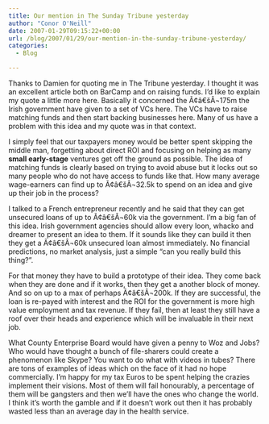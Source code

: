 ```yaml
---
title: Our mention in The Sunday Tribune yesterday
author: "Conor O'Neill"
date: 2007-01-29T09:15:22+00:00
url: /blog/2007/01/29/our-mention-in-the-sunday-tribune-yesterday/
categories:
  - Blog

---
```

Thanks to Damien for quoting me in The Tribune yesterday. I thought it was an excellent article both on BarCamp and on raising funds. I&#8217;d like to explain my quote a little more here. Basically it concerned the Ã¢â€šÂ¬175m the Irish government have given to a set of VCs here. The VCs have to raise matching funds and then start backing businesses here. Many of us have a problem with this idea and my quote was in that context.

I simply feel that our taxpayers money would be better spent skipping the middle man, forgetting about direct ROI and focusing on helping as many **small early-stage** ventures get off the ground as possible. The idea of matching funds is clearly based on trying to avoid abuse but it locks out so many people who do not have access to funds like that. How many average wage-earners can find up to Ã¢â€šÂ¬32.5k to spend on an idea and give up their job in the process?

I talked to a French entrepreneur recently and he said that they can get unsecured loans of up to Ã¢â€šÂ¬60k via the government. I&#8217;m a big fan of this idea. Irish government agencies should allow every loon, whacko and dreamer to present an idea to them. If it sounds like they can build it then they get a Ã¢â€šÂ¬60k unsecured loan almost immediately. No financial predictions, no market analysis, just a simple &#8220;can you really build this thing?&#8221;.

For that money they have to build a prototype of their idea. They come back when they are done and if it works, then they get a another block of money. And so on up to a max of perhaps Ã¢â€šÂ¬200k. If they are successful, the loan is re-payed with interest and the ROI for the government is more high value employment and tax revenue. If they fail, then at least they still have a roof over their heads and experience which will be invaluable in their next job.

What County Enterprise Board would have given a penny to Woz and Jobs? Who would have thought a bunch of file-sharers could create a phenomenon like Skype? You want to do what with videos in tubes? There are tons of examples of ideas which on the face of it had no hope commercially. I&#8217;m happy for my tax Euros to be spent helping the crazies implement their visions. Most of them will fail honourably, a percentage of them will be gangsters and then we&#8217;ll have the ones who change the world. I think it&#8217;s worth the gamble and if it doesn&#8217;t work out then it has probably wasted less than an average day in the health service.